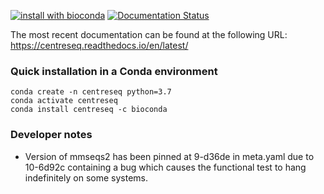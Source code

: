 [![install with bioconda](https://img.shields.io/badge/install%20with-bioconda-brightgreen.svg?style=flat)](http://bioconda.github.io/recipes/centreseq/README.html)
[![Documentation Status](https://readthedocs.org/projects/centreseq/badge/?version=latest)](https://centreseq.readthedocs.io/en/latest/?badge=latest)

The most recent documentation can be found at the following URL: https://centreseq.readthedocs.io/en/latest/

### Quick installation in a Conda environment
```text
conda create -n centreseq python=3.7
conda activate centreseq
conda install centreseq -c bioconda
```

### Developer notes
- Version of mmseqs2 has been pinned at 9-d36de in meta.yaml due to 10-6d92c containing a bug which causes the functional test to 
hang indefinitely on some systems.